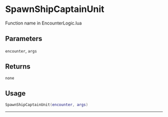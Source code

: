 # SpawnShipCaptainUnit
Function name in EncounterLogic.lua
## Parameters
`encounter`, `args`
## Returns
`none`
## Usage
```lua
SpawnShipCaptainUnit(encounter, args)
```
---
